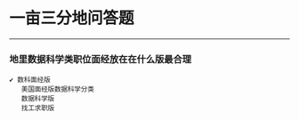 # 一亩三分地问答题
***  
  
 ### 地里数据科学类职位面经放在在什么版最合理    
    ✔ 数科面经版 
       美国面经版数据科学分类  
       数据科学版  
       找工求职版  
